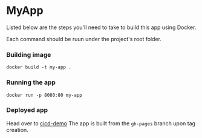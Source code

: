 # MyApp

Listed below are the steps you'll need to take to build this app using Docker.

Each command should be ruun under the project's root folder.

### Building image

`docker build -t my-app .`

### Running the app

`docker run -p 8080:80 my-app`

### Deployed app

Head over to [cicd-demo](https://sandai64.github.io/cicd-demo/)
The app is built from the `gh-pages` branch upon tag creation.
